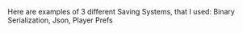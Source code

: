 Here are examples of 3 different Saving Systems, that I used:
Binary Serialization,
Json,
Player Prefs

